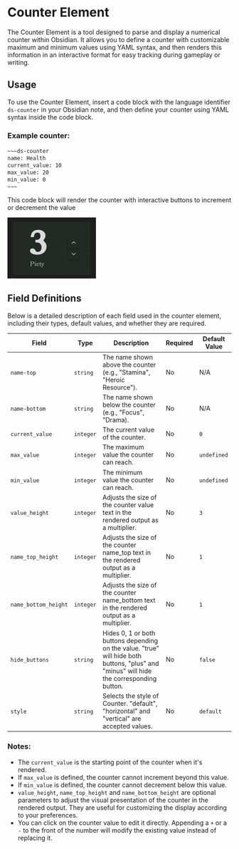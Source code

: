 # Counter Element

The Counter Element is a tool designed to parse and display a numerical counter within Obsidian. It allows you to
define a counter with customizable maximum and minimum values using YAML syntax, and then renders this information in
an interactive format for easy tracking during gameplay or writing.

## Usage

To use the Counter Element, insert a code block with the language identifier `ds-counter` in your Obsidian note, and
then define your counter using YAML syntax inside the code block.

### Example counter:

```
~~~ds-counter
name: Health
current_value: 10
max_value: 20
min_value: 0
~~~
```

This code block will render the counter with interactive buttons to increment or decrement the value

![counter](Media/counter.png)

## Field Definitions

Below is a detailed description of each field used in the counter element, including their types, default values, and whether they are required.

| Field                | Type      | Description                                                                                                                                    | Required | Default Value |
| -------------------- | --------- | ---------------------------------------------------------------------------------------------------------------------------------------------- | -------- | ------------- |
| `name-top`           | `string`  | The name shown above the counter (e.g., "Stamina", "Heroic Resource").                                                                         | No       | N/A           |
| `name-bottom`        | `string`  | The name shown below the counter (e.g., "Focus", "Drama).                                                                                      | No       | N/A           |
| `current_value`      | `integer` | The current value of the counter.                                                                                                              | No       | `0`           |
| `max_value`          | `integer` | The maximum value the counter can reach.                                                                                                       | No       | `undefined`   |
| `min_value`          | `integer` | The minimum value the counter can reach.                                                                                                       | No       | `undefined`   |
| `value_height`       | `integer` | Adjusts the size of the counter value text in the rendered output as a multiplier.                                                             | No       | `3`           |
| `name_top_height`    | `integer` | Adjusts the size of the counter name_top text in the rendered output as a multiplier.                                                          | No       | `1`           |
| `name_bottom_height` | `integer` | Adjusts the size of the counter name_bottom text in the rendered output as a multiplier.                                                       | No       | `1`           |
| `hide_buttons`       | `string`  | Hides 0, 1 or both buttons depending on the value. \"true\" will hide both buttons, \"plus\" and \"minus\" will hide the corresponding button. | No       | `false`       |
| `style`              | `string`  | Selects the style of Counter. "default", "horizontal" and "vertical" are accepted values.                                                      | No       | `default`     |

### Notes:

-   The `current_value` is the starting point of the counter when it's rendered.
-   If `max_value` is defined, the counter cannot increment beyond this value.
-   If `min_value` is defined, the counter cannot decrement below this value.
-   `value_height`, `name_top_height` and `name_bottom_height` are optional parameters to adjust the visual presentation of the counter in the rendered output. They are useful for customizing the display according to your preferences.
-   You can click on the counter value to edit it directly. Appending a `+` or a `-` to the front of the number will modify the existing value instead of replacing it.

